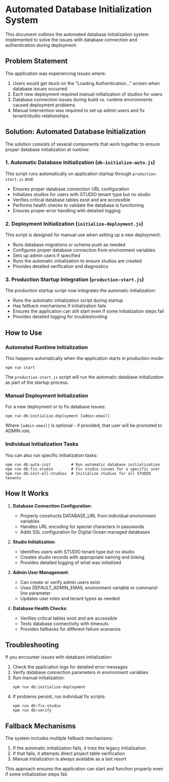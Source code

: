 # Automated Database Initialization System

This document outlines the automated database initialization system implemented to solve the issues with database connection and authentication during deployment.

## Problem Statement

The application was experiencing issues where:

1. Users would get stuck on the "Loading Authentication..." screen when database issues occurred
2. Each new deployment required manual initialization of studios for users
3. Database connection issues during build vs. runtime environments caused deployment problems
4. Manual intervention was required to set up admin users and fix tenant/studio relationships

## Solution: Automated Database Initialization

The solution consists of several components that work together to ensure proper database initialization at runtime:

### 1. Automatic Database Initialization (`db-initialize-auto.js`)

This script runs automatically on application startup through `production-start.js` and:

- Ensures proper database connection URL configuration
- Initializes studios for users with STUDIO tenant type but no studio
- Verifies critical database tables exist and are accessible
- Performs health checks to validate the database is functioning
- Ensures proper error handling with detailed logging

### 2. Deployment Initialization (`initialize-deployment.js`)

This script is designed for manual use when setting up a new deployment:

- Runs database migrations or schema push as needed
- Configures proper database connection from environment variables
- Sets up admin users if specified
- Runs the automatic initialization to ensure studios are created
- Provides detailed verification and diagnostics

### 3. Production Startup Integration (`production-start.js`)

The production startup script now integrates the automatic initialization:

- Runs the automatic initialization script during startup
- Has fallback mechanisms if initialization fails
- Ensures the application can still start even if some initialization steps fail
- Provides detailed logging for troubleshooting

## How to Use

### Automated Runtime Initialization

This happens automatically when the application starts in production mode:

```
npm run start
```

The `production-start.js` script will run the automatic database initialization as part of the startup process.

### Manual Deployment Initialization

For a new deployment or to fix database issues:

```
npm run db:initialize-deployment [admin-email]
```

Where `[admin-email]` is optional - if provided, that user will be promoted to ADMIN role.

### Individual Initialization Tasks

You can also run specific initialization tasks:

```
npm run db:auto-init         # Run automatic database initialization
npm run db:fix-studio        # Fix studio issues for a specific user
npm run db:init-all-studios  # Initialize studios for all STUDIO tenants
```

## How It Works

1. **Database Connection Configuration**:
   - Properly constructs DATABASE_URL from individual environment variables
   - Handles URL encoding for special characters in passwords
   - Adds SSL configuration for Digital Ocean managed databases

2. **Studio Initialization**:
   - Identifies users with STUDIO tenant type but no studio
   - Creates studio records with appropriate naming and linking
   - Provides detailed logging of what was initialized

3. **Admin User Management**:
   - Can create or verify admin users exist
   - Uses DEFAULT_ADMIN_EMAIL environment variable or command-line parameter
   - Updates user roles and tenant types as needed

4. **Database Health Checks**:
   - Verifies critical tables exist and are accessible
   - Tests database connectivity with timeouts
   - Provides fallbacks for different failure scenarios

## Troubleshooting

If you encounter issues with database initialization:

1. Check the application logs for detailed error messages
2. Verify database connection parameters in environment variables
3. Run manual initialization:
   ```
   npm run db:initialize-deployment
   ```
4. If problems persist, run individual fix scripts:
   ```
   npm run db:fix-studio
   npm run db:verify
   ```

## Fallback Mechanisms

The system includes multiple fallback mechanisms:

1. If the automatic initialization fails, it tries the legacy initialization
2. If that fails, it attempts direct project table verification
3. Manual initialization is always available as a last resort

This approach ensures the application can start and function properly even if some initialization steps fail.